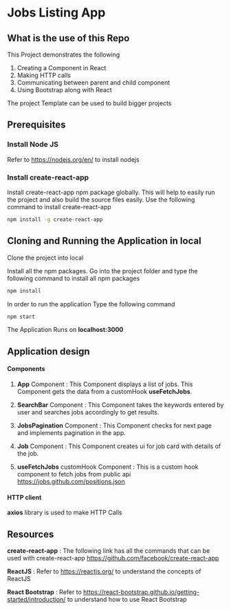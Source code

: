 # Jobs Listing App

## What is the use of this Repo

This Project demonstrates the following
1. Creating a Component in React
2. Making HTTP calls
3. Communicating between parent and child component
4. Using Bootstrap along with React

The project Template can be used to build bigger projects

## Prerequisites

### Install Node JS
Refer to https://nodejs.org/en/ to install nodejs

### Install create-react-app
Install create-react-app npm package globally. This will help to easily run the project and also build the source files easily. Use the following command to install create-react-app

```bash
npm install -g create-react-app
```

## Cloning and Running the Application in local

Clone the project into local

Install all the npm packages. Go into the project folder and type the following command to install all npm packages

```bash
npm install
```

In order to run the application Type the following command

```bash
npm start
```

The Application Runs on **localhost:3000**

## Application design

#### Components

1. **App** Component : This Component displays a list of jobs. This Component gets the data from a customHook **useFetchJobs**.

2. **SearchBar** Component : This Component takes the keywords entered by user and searches jobs accordingly to get results.

3. **JobsPagination** Component : This Component checks for next page and implements pagination in the app.

4. **Job** Component : This Component creates ui for job card with details of the job.

6. **useFetchJobs** customHook Component : This is a custom hook component to fetch jobs from public api https://jobs.github.com/positions.json 

#### HTTP client

**axios** library is used to make HTTP Calls


## Resources

**create-react-app** : The following link has all the commands that can be used with create-react-app
https://github.com/facebook/create-react-app

**ReactJS** : Refer to https://reactjs.org/ to understand the concepts of ReactJS

**React Bootstrap** : Refer to https://react-bootstrap.github.io/getting-started/introduction/ to understand how to use React Bootstrap
